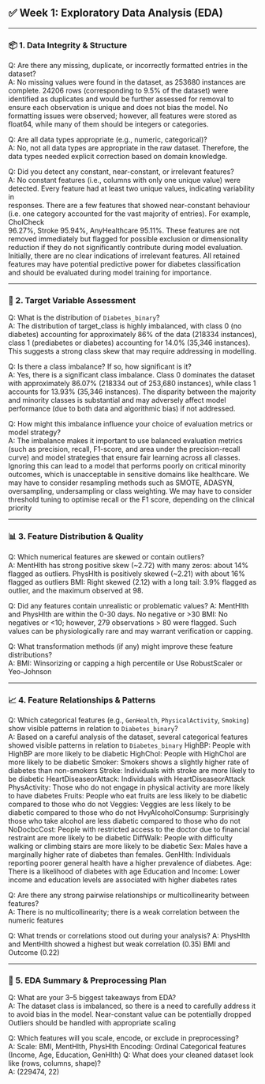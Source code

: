 ## ✅ Week 1: Exploratory Data Analysis (EDA)

---
### 📦 1. Data Integrity & Structure

Q: Are there any missing, duplicate, or incorrectly formatted entries in the dataset?  
A: No missing values were found in the dataset, as 253680 instances are complete.
   24206 rows (corresponding to 9.5% of the dataset) were identified as duplicates and would be further assessed for removal to ensure each observation is 
   unique and does not bias the model.
   No formatting issues were observed; however, all features were stored as float64, while many of them should be integers or categories.
    
Q: Are all data types appropriate (e.g., numeric, categorical)?  
A: No, not all data types are appropriate in the raw dataset. Therefore, the data types needed explicit correction based on domain knowledge.

Q: Did you detect any constant, near-constant, or irrelevant features?  
A: No constant features (i.e., columns with only one unique value) were detected. Every feature had at least two unique values, indicating variability in   
   responses.
   There are a few features that showed near-constant behaviour (i.e. one category accounted for the vast majority of entries). For example, CholCheck                       
   96.27%, Stroke 95.94%, AnyHealthcare 95.11%. These features are not removed immediately but flagged for possible exclusion or dimensionality reduction if 
   they do not significantly contribute during model evaluation.
   Initially, there are no clear indications of irrelevant features. All retained features may have potential predictive power for diabetes classification      
   and should be evaluated during model training for importance.

---
### 🎯 2. Target Variable Assessment 

Q: What is the distribution of `Diabetes_binary`?  
A: The distribution of target_class is highly imbalanced, with class 0 (no diabetes) accounting for approximately 86% of the data (218334 instances), class 1 (prediabetes or diabetes) accounting for 14.0% (35,346 instances). This suggests a strong class skew that may require addressing in modelling.

Q: Is there a class imbalance? If so, how significant is it?  
A: Yes, there is a significant class imbalance. Class 0 dominates the dataset with approximately 86.07% (218334 out of 253,680 instances), while class 1 accounts for 13.93% (35,346 instances). The disparity between the majority and minority classes is substantial and may adversely affect model performance (due to both data and algorithmic bias) if not addressed.

Q: How might this imbalance influence your choice of evaluation metrics or model strategy?  
A: The imbalance makes it important to use balanced evaluation metrics (such as precision, recall, F1-score, and area under the precision-recall curve) and model strategies that ensure fair learning across all classes. Ignoring this can lead to a model that performs poorly on critical minority outcomes, which is unacceptable in sensitive domains like healthcare.
We may have to consider resampling methods such as SMOTE, ADASYN, oversampling, undersampling or class weighting.
We may have to consider threshold tuning to optimise recall or the F1 score, depending on the clinical priority

---
### 📊 3. Feature Distribution & Quality

Q: Which numerical features are skewed or contain outliers?  
A:  MentHlth has strong positive skew (~2.72) with many zeros: about 14% flagged as outliers.
    PhysHlth is positively skewed (~2.21) with about 16% flagged as outliers
    BMI: Right skewed (2.12) with a long tail: 3.9% flagged as outlier, and the maximum observed at 98.
    
Q: Did any features contain unrealistic or problematic values?
A:  MentHlth and PhysHlth are within the 0-30 days. No negative or >30
    BMI: No negatives or <10; however, 279 observations > 80 were flagged. Such values can be physiologically rare and may warrant verification or capping.
    
Q: What transformation methods (if any) might improve these feature distributions?  
A:  BMI: Winsorizing or capping a high percentile or Use RobustScaler or Yeo-Johnson 

---
### 📈 4. Feature Relationships & Patterns

Q: Which categorical features (e.g., `GenHealth`, `PhysicalActivity`, `Smoking`) show visible patterns in relation to `Diabetes_binary`?  
A: Based on a careful analysis of the dataset, several categorical features showed visible patterns in relation to `Diabetes_binary`
HighBP: People with HighBP are more likely to be diabetic
HighChol: People with HighChol are more likely to be diabetic
Smoker: Smokers shows a slightly higher rate of diabetes than non-smokers
Stroke: Individuals with stroke are more likely to be diabetic
HeartDiseaseorAttack: Individuals with HeartDiseaseorAttack
PhysActivity: Those who do not engage in physical activity are more likely to have diabetes
Fruits: People who eat fruits are less likely to be diabetic compared to those who do not
Veggies: Veggies are less likely to be diabetic compared to those who do not
HvyAlcoholConsump: Surprisingly those who take alcohol are less diabetic compared to those who do not
NoDocbcCost: People with restricted access to the doctor due to financial restraint are more likely to be diabetic
DiffWalk: People with difficulty walking or climbing stairs are more likely to be diabetic
Sex: Males have a marginally higher rate of diabetes than females.
GenHlth: Individuals reporting poorer general health have a higher prevalence of diabetes.
Age: There is a likelihood of diabetes with age
Education and Income: Lower income and education levels are associated with higher diabetes rates

Q: Are there any strong pairwise relationships or multicollinearity between features?  
A:  There is no multicollinearity; there is a weak correlation between the numeric features

Q: What trends or correlations stood out during your analysis?
A:  PhysHlth and MentHlth showed a highest but weak correlation (0.35)
    BMI and Outcome (0.22)

---
### 🧰 5. EDA Summary & Preprocessing Plan

Q: What are your 3–5 biggest takeaways from EDA?  
A:  The dataset class is imbalanced, so there is a need to carefully address it to avoid bias in the model.
    Near-constant value can be potentially dropped
    Outliers should be handled with appropriate scaling

Q: Which features will you scale, encode, or exclude in preprocessing?  
A:  Scale: BMI, MentHlth, PhysHlth
Encoding: Ordinal Categorical features (Income, Age, Education, GenHlth)
Q: What does your cleaned dataset look like (rows, columns, shape)?  
A:  (229474, 22)

